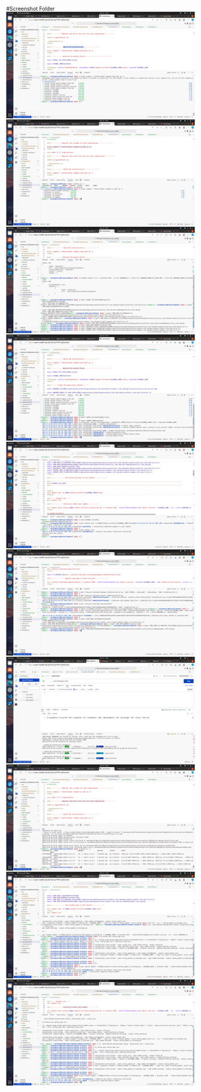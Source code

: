 #Screenshot Folder
![alt text](<Build the infrastructure.png>) ![alt text](<ca admin for each organisation.png>) ![alt text](<Create the application channel.png>) ![alt text](<Generate the genesis block.png>) ![alt text](<Join University peer to the channel.png>) ![alt text](<package-install-approve chaincode.png>) ![alt text](<Postman getResult.png>) ![alt text](<Register and enroll the users for each organization.png>) ![alt text](<Student anchor peer update.png>) ![alt text](<University anchor peer update.png>)